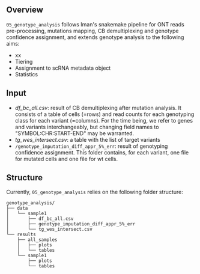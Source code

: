 ## Overview

```05_genotype_analysis``` follows Iman's snakemake pipeline for ONT reads pre-processing, mutations mapping, CB demultiplexing and genotype confidence assignment, and extends genotype analysis to the following aims:

- xx
- Tiering
- Assignment to scRNA metadata object
- Statistics

## Input
- *df_bc_all.csv*: result of CB demultiplexing after mutation analysis. It consists of a table of cells (=rows) and read counts for each genotyping class for each variant (=columns). For the time being, we refer to genes and variants interchangeably, but changing field names to "SYMBOL:CHR:START-END" may be warranted.
- *tg_wes_intersect.csv*: a table with the list of target variants
- ```/genotype_imputation_diff_appr_5%_err```: result of genotyping confidence assignment. This folder contains, for each variant, one file for mutated cells and one file for wt cells.

## Structure
Currently, ```05_genotype_analysis``` relies on the following folder structure:
```
genotype_analysis/
├── data
│   └── sample1
│       ├── df_bc_all.csv
│       ├── genotype_imputation_diff_appr_5%_err
│       └── tg_wes_intersect.csv
└── results
    ├── all_samples
    │   ├── plots
    │   └── tables
    └── sample1
        ├── plots
        └── tables
```
